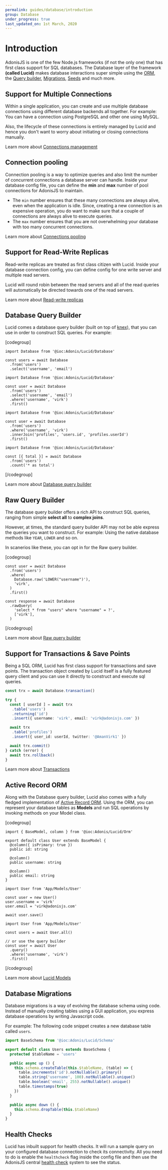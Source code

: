```yaml
---
permalink: guides/database/introduction
group: Database
under_progress: true
last_updated_on: 1st March, 2020
---
```


# Introduction

AdonisJS is one of the few Node.js frameworks (if not the only one) that has first class support for SQL databases. The Database layer of the framework **(called Lucid)** makes database interactions super simple using the [ORM](), the [Query builder](), [Migrations](), [Seeds]() and much more.

## Support for Multiple Connections
Within a single application, you can create and use multiple database connections using different database backends all together. For example: You can have a connection using PostgreSQL and other one using MySQL.

Also, the lifecycle of these connections is entirely managed by Lucid and hence you don't want to worry about initiating or closing connections manually.

Learn more about [Connections management]()

## Connection pooling
Connection pooling is a way to optimize queries and also limit the number of concurrent connections a database server can handle. Inside your database config file, you can define the **min** and **max** number of pool connections for AdonisJS to maintain. 

- The `min` number ensures that these many connections are always alive, even when the application is idle. Since, creating a new connection is an expensive operation, you do want to make sure that a couple of connections are always alive to execute queries.
- The `max` number ensures that you are not overwhelming your database with too many concurrent connections.

Learn more about [Connections pooling]()

## Support for Read-Write Replicas
Read-write replicas are treated as first class citizen with Lucid. Inside your database connection config, you can define config for one write server and multiple read servers.

Lucid will round robin between the read servers and all of the read queries will automatically be directed towards one of the read servers.

Learn more about [Read-write replicas]()

## Database Query Builder
Lucid comes a database query builder (built on top of [knex](https://knexjs.org/)), that you can use in order to construct SQL queries. For example:

[codegroup]

```ts{}{Select All}
import Database from '@ioc:Adonis/Lucid/Database'

const users = await Database
  .from('users')
  .select('username', 'email')
```


```ts{}{Where clause}
import Database from '@ioc:Adonis/Lucid/Database'

const user = await Database
  .from('users')
  .select('username', 'email')
  .where('username', 'virk')
  .first()
```

```ts{}{Joins}
import Database from '@ioc:Adonis/Lucid/Database'

const user = await Database
  .from('users')
  .where('username', 'virk')
  .innerJoin('profiles', 'users.id', 'profiles.userId')
  .first()
```

```ts{}{Aggregates}
import Database from '@ioc:Adonis/Lucid/Database'

const [{ total }] = await Database
  .from('users')
  .count('* as total')
```

[/codegroup]

Learn more about [Database query builder]()

## Raw Query Builder
The database query builder offers a rich API to construct SQL queries, ranging from simple **select all** to **complex joins**.

However, at times, the standard query builder API may not be able express the queries you want to construct. For example: Using the native database methods like `YEAR`, `LOWER` and so on.

In scanerios like these, you can opt in for the Raw query builder.

[codegroup]

```ts{4}{Raw where clause}
const user = await Database
  .from('users')
  .where(
    Database.raw('LOWER("username")'),
    'virk',
  )
  .first()
```

```ts{}{Raw Query}
const response = await Database
  .rawQuery(
    'select * from "users" where "username" = ?',
    ['virk'],
  )
```

[/codegroup]

Learn more about [Raw query builder]()

## Support for Transactions & Save Points
Being a SQL ORM, Lucid has first class support for transactions and save points. The transaction object created by Lucid itself is a fully featured query client and you can use it directly to construct and execute sql queries.

```ts
const trx = await Database.transaction()

try {
  const [ userId ] = await trx
   .table('users')
   .returning('id')
   .insert({ username: 'virk', email: 'virk@adonisjs.com' })

  await trx
   .table('profiles')
   .insert({ user_id: userId, twitter: '@AmanVirk1' })

  await trx.commit()
} catch (error) {
  await trx.rollback()
}
```

Learn more about [Transactions]()

## Active Record ORM
Along with the Database query builder, Lucid also comes with a fully fledged implementation of [Active Record ORM](https://en.wikipedia.org/wiki/Active_record_pattern). Using the ORM, you can represent your database tables as **Models** and run SQL operations by invoking methods on your Model class.

[codegroup]

```ts{}{Model Declaration}
import { BaseModel, column } from '@ioc:Adonis/Lucid/Orm'

export default class User extends BaseModel {
  @column({ isPrimary: true })
  public id: string

  @column()
  public username: string

  @column()
  public email: string
}
```

```ts{}{Save using Model}
import User from 'App/Models/User'

const user = new User()
user.username = 'virk'
user.email = 'virk@adonisjs.com'

await user.save()
```

```ts{}{Fetch using Model}
import User from 'App/Models/User'

const users = await User.all()

// or use the query builder
const user = await User
  .query()
  .where('username', 'virk')
  .first()
```

[/codegroup]

Learn more about [Lucid Models]()

## Database Migrations

Database migrations is a way of evolving the database schema using code. Instead of manually creating tables using a GUI application, you express database operations by writing Javascript code. 

For example: The following code snippet creates a new database table called `users`.

```ts
import BaseSchema from '@ioc:Adonis/Lucid/Schema'

export default class Users extends BaseSchema {
  protected $tableName = 'users'

  public async up () {
    this.schema.createTable(this.$tableName, (table) => {
      table.increments('id').notNullable().primary()
      table.string('username', 100).notNullable().unique()
      table.boolean('email', 255).notNullable().unique()
      table.timestamps(true)
    })
  }

  public async down () {
    this.schema.dropTable(this.$tableName)
  }
}
```

## Health Checks
Lucid has inbuilt support for health checks. It will run a sample query on your configured database connection to check its connectivity. All you need to do is enable the `healthcheck` flag inside the config file and then use the AdonisJS central [health check](/guides/basics/health-checks) system to see the status.
